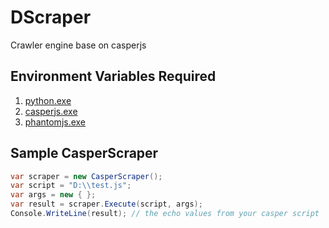 # DScraper
Crawler engine base on casperjs

Environment Variables Required
------------
1. [python.exe](https://www.python.org/)
2. [casperjs.exe](http://casperjs.org/)
3. [phantomjs.exe](http://phantomjs.org/)

Sample CasperScraper
------------
```c#
var scraper = new CasperScraper();
var script = "D:\\test.js";
var args = new { };
var result = scraper.Execute(script, args);
Console.WriteLine(result); // the echo values from your casper script
```
